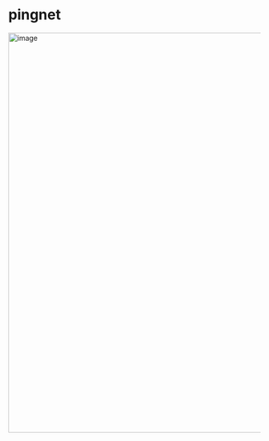 # pingnet

<img width="1224" height="798" alt="image" src="https://github.com/user-attachments/assets/a3f25ed6-a3eb-4714-aedf-aa8ef84e8109" />
